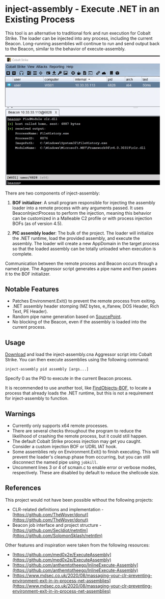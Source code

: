 # inject-assembly - Execute .NET in an Existing Process
This tool is an alternative to traditional fork and run execution for Cobalt Strike. The loader can be injected into any process, including the current Beacon. Long-running assemblies will continue to run and send output back to the Beacon, similar to the behavior of execute-assembly.

<p align="center">
  <img src="demo.gif" />
</p>

There are two components of inject-assembly:
1. **BOF initializer**: A small program responsible for injecting the assembly loader into a remote process with any arguments passed. It uses BeaconInjectProcess to perform the injection, meaning this behavior can be customized in a Malleable C2 profile or with process injection BOFs (as of version 4.5).

2. **PIC assembly loader**: The bulk of the project. The loader will initialize the .NET runtime, load the provided assembly, and execute the assembly. The loader will create a new AppDomain in the target process so that the loaded assembly can be totally unloaded when execution is complete.

Communication between the remote process and Beacon occurs through a named pipe. The Aggressor script generates a pipe name and then passes it to the BOF initializer.

## Notable Features
* Patches Environment.Exit() to prevent the remote process from exiting.
* .NET assembly header stomping (MZ bytes, e_lfanew, DOS Header, Rich Text, PE Header).
* Random pipe name generation based on [SourcePoint](https://github.com/Tylous/SourcePoint).
* No blocking of the Beacon, even if the assembly is loaded into the current process.

## Usage
[Download](https://github.com/kyleavery/inject-assembly/releases) and load the inject-assembly.cna Aggressor script into Cobalt Strike. You can then execute assemblies using the following command:
```
inject-assembly pid assembly [args...]
```
Specify 0 as the PID to execute in the current Beacon process.

It is recommended to use another tool, like [FindObjects-BOF](https://github.com/outflanknl/FindObjects-BOF), to locate a process that already loads the .NET runtime, but this is not a requirement for inject-assembly to function.

## Warnings
* Currently only supports x64 remote processes.
* There are several checks throughout the program to reduce the likelihood of crashing the remote process, but it could still happen.
* The default Cobalt Strike process injection may get you caught. Consider a custom injection BOF or UDRL IAT hook.
* Some assemblies rely on Environment.Exit() to finish executing. This will prevent the loader's cleanup phase from occurring, but you can still disconnect the named pipe using `jobkill`.
* Uncomment lines 3 or 4 of scmain.c to enable error or verbose modes, respectively. These are disabled by default to reduce the shellcode size.

## References
This project would not have been possible without the following projects:
* CLR-related definitions and implementation - [https://github.com/TheWover/donut](https://github.com/TheWover/donut)
* Beacon job interface and project structure - [https://github.com/SecIdiot/netntlm](https://github.com/SolomonSklash/netntlm)

Other features and inspiration were taken from the following resources:
* [https://github.com/med0x2e/ExecuteAssembly](https://github.com/med0x2e/ExecuteAssembly)
* [https://github.com/anthemtotheego/InlineExecute-Assembly](https://github.com/anthemtotheego/InlineExecute-Assembly)
* [https://www.mdsec.co.uk/2020/08/massaging-your-clr-preventing-environment-exit-in-in-process-net-assemblies](https://www.mdsec.co.uk/2020/08/massaging-your-clr-preventing-environment-exit-in-in-process-net-assemblies)
